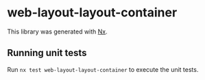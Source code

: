# web-layout-layout-container

This library was generated with [Nx](https://nx.dev).

## Running unit tests

Run `nx test web-layout-layout-container` to execute the unit tests.
